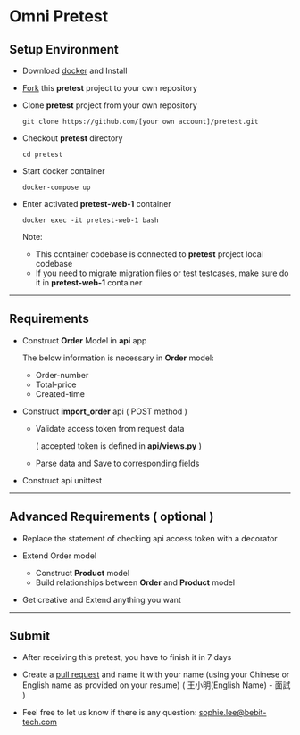 # Omni Pretest
## Setup Environment
* Download [docker](https://www.docker.com/get-started) and Install

* [Fork](https://docs.github.com/en/get-started/quickstart/fork-a-repo) this **pretest** project to your own repository

* Clone **pretest** project from your own repository
    ```
    git clone https://github.com/[your own account]/pretest.git
    ```

* Checkout **pretest** directory
    ```
    cd pretest
    ```

* Start docker container
    ```
    docker-compose up
    ```

* Enter activated **pretest-web-1** container
    ```
    docker exec -it pretest-web-1 bash
    ```
    Note:

    * This container codebase is connected to **pretest** project local codebase
    * If you need to migrate migration files or test testcases, make sure do it in **pretest-web-1** container
---
## Requirements
* Construct **Order** Model in **api** app

    The below information is necessary in **Order** model:
    * Order-number
    * Total-price
    * Created-time

* Construct **import_order** api ( POST method )
    * Validate access token from request data
    
        ( accepted token is defined in **api/views.py** )
    * Parse data and Save to corresponding fields
* Construct api unittest

---
## Advanced Requirements ( optional )
* Replace the statement of checking api access token with a decorator

* Extend Order model
    * Construct **Product** model
    * Build relationships between **Order** and **Product** model

* Get creative and Extend anything you want  
---
## Submit
* After receiving this pretest, you have to finish it in 7 days
* Create a [pull request](https://docs.github.com/en/pull-requests/collaborating-with-pull-requests/proposing-changes-to-your-work-with-pull-requests/creating-a-pull-request-from-a-fork) and name it with your name (using your Chinese or English name as provided on your resume) ( 王小明(English Name) - 面試 )

* Feel free to let us know if there is any question: sophie.lee@bebit-tech.com
